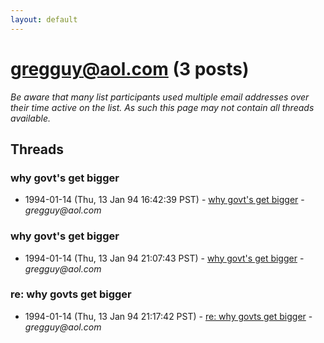 ```yaml
---
layout: default
---
```


# gregguy@aol.com (3 posts)

_Be aware that many list participants used multiple email addresses over their time active on the list. As such this page may not contain all threads available._

## Threads

### why govt's get bigger
+ 1994-01-14 (Thu, 13 Jan 94 16:42:39 PST) - [why govt's get bigger](/archive/1994/01/175cf0f23410005c71141b995c8dceb26e553c3179565cdd0531f929b47cf0de) - _gregguy@aol.com_

### why govt's get bigger
+ 1994-01-14 (Thu, 13 Jan 94 21:07:43 PST) - [why govt's get bigger](/archive/1994/01/23367083c1700606a964ec1905cd6424f2ab96e2299370c6badf3146874b0a5a) - _gregguy@aol.com_

### re: why govts get bigger
+ 1994-01-14 (Thu, 13 Jan 94 21:17:42 PST) - [re: why govts get bigger](/archive/1994/01/3a3cc461e726ed9b2fa07fb768b30dd4455028a9bb6d8e27a53c4f3d920a5ea1) - _gregguy@aol.com_

